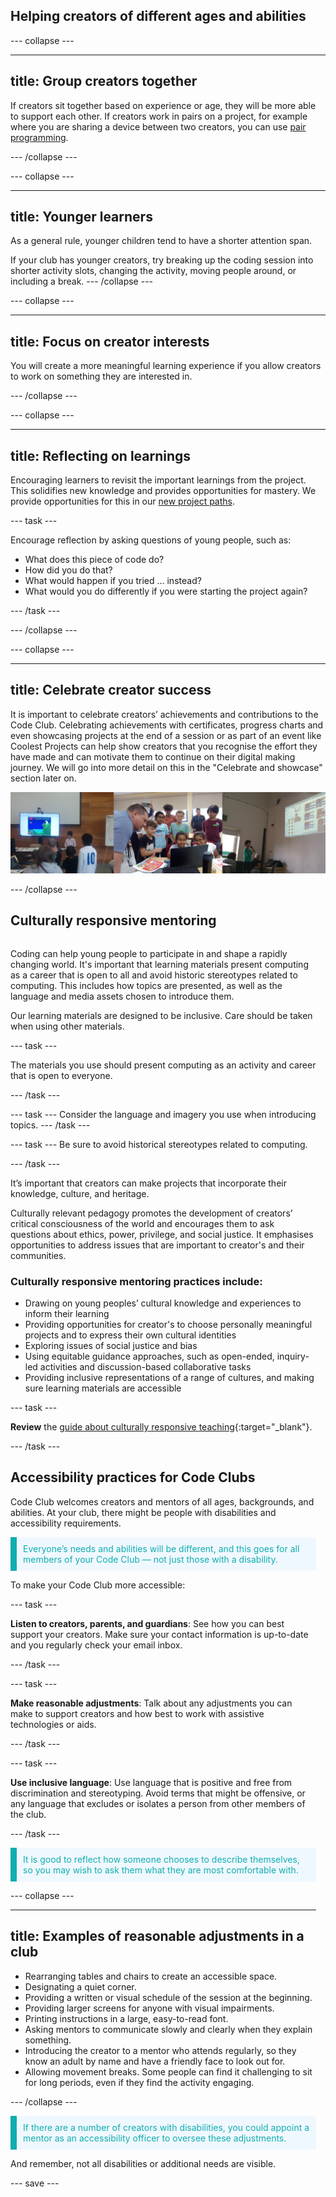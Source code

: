 ## Helping creators of different ages and abilities

--- collapse ---

---
title: Group creators together
---
If creators sit together based on experience or age, they will be more able to support each other. If creators work in pairs on a project, for example where you are sharing a device between two creators, you can use [pair programming](rpf.io/pair-programming). 

--- /collapse ---
  
--- collapse ---
  
---
title: Younger learners
---
As a general rule, younger children tend to have a shorter attention span.

If your club has younger creators, try breaking up the coding session into shorter activity slots, changing the activity, moving people around, or including a break.
--- /collapse ---

  
--- collapse ---
  
---
title: Focus on creator interests
---
You will create a more meaningful learning experience if you allow creators to work on something they are interested in.

--- /collapse ---
  

--- collapse ---
  
---
title: Reflecting on learnings
--- 
Encouraging learners to revisit the important learnings from the project. This solidifies new knowledge and provides opportunities for mastery. We provide opportunities for this in our [new project paths](https://projects.raspberrypi.org/en/paths).

--- task ---

Encourage reflection by asking questions of young people, such as:
+ What does this piece of code do?
+ How did you do that?
+ What would happen if you tried … instead? 
+ What would you do differently if you were starting the project again?

--- /task ---


--- /collapse ---

--- collapse ---
  
---
title: Celebrate creator success
---
It is important to celebrate creators’ achievements and contributions to the Code Club. 
Celebrating achievements with certificates, progress charts and even showcasing projects at the end of a session or as part of an event like Coolest Projects can help show creators that you recognise the effort they have made and can motivate them to continue on their digital making journey. We will go into more detail on this in the "Celebrate and showcase" section later on.

![Examples of young people showcasing their projects. Image credit to : @yukiko_kikuchi, @SandraMaguire and @arucoderdojo](images/Showcase.png)

--- /collapse ---



## Culturally responsive mentoring

<div style="display: flex; flex-wrap: wrap">
<div style="flex-basis: 200px; flex-grow: 1; margin-right: 15px;">
  
Coding can help young people to participate in and shape a rapidly changing world. It's important that learning materials present computing as a career that is open to all and avoid historic stereotypes related to computing. This includes how topics are presented, as well as the language and media assets chosen to introduce them. 
  
Our learning materials are designed to be inclusive. Care should be taken when using other materials.

--- task ---

The materials you use should present computing as an activity and career that is open to everyone.

--- /task ---

--- task ---
Consider the language and imagery you use when introducing topics.
--- /task ---

--- task ---
Be sure to avoid historical stereotypes related to computing.

--- /task ---

  
It’s important that creators can make projects that incorporate their knowledge, culture, and heritage.
  
Culturally relevant pedagogy promotes the development of creators’ critical consciousness of the world and encourages them to ask questions about ethics, power, privilege, and social justice. It emphasises opportunities to address issues that are important to creator's and their communities. 

  
### Culturally responsive mentoring practices include:
+ Drawing on young peoples’ cultural knowledge and experiences to inform their learning 
+ Providing opportunities for creator's to choose personally meaningful projects and to express their own cultural identities 
+ Exploring issues of social justice and bias
+ Using equitable guidance approaches, such as open-ended, inquiry-led activities and discussion-based collaborative tasks
+ Providing inclusive representations of a range of cultures, and making sure learning materials are accessible

  
--- task ---


**Review** the [guide about culturally responsive teaching](https://www.raspberrypi.org/blog/culturally-relevant-computing-curriculum-guidelines-for-teachers/){:target="_blank"}.


--- /task ---

## Accessibility practices for Code Clubs
Code Club welcomes creators and mentors of all ages, backgrounds, and abilities. At your club, there might be people with disabilities and accessibility requirements.

<p style="border-left: solid; border-width:10px; border-color: #0faeb0; background-color: aliceblue; padding: 10px;">
<span style="color: #0faeb0">Everyone’s needs and abilities will be different, and this goes for all members of your Code Club — not just those with a disability.</p>
  
To make your Code Club more accessible:

--- task --- 
  
**Listen to creators, parents, and guardians**: See how you can best support your creators. Make sure your contact information is up-to-date and you regularly check your email inbox.

--- /task ---

--- task --- 
  
**Make reasonable adjustments**: Talk about any adjustments you can make to support creators and how best to work with assistive technologies or aids.

--- /task ---

--- task --- 

**Use inclusive language**: Use language that is positive and free from discrimination and stereotyping. Avoid terms that might be offensive, or any language that excludes or isolates a person from other members of the club.

--- /task ---

<p style="border-left: solid; border-width:10px; border-color: #0faeb0; background-color: aliceblue; padding: 10px;">
<span style="color: #0faeb0">It is good to reflect how someone chooses to describe themselves, so you may wish to ask them what they are most comfortable with.</p>

--- collapse ---
  
---
title: Examples of reasonable adjustments in a club
---

+ Rearranging tables and chairs to create an accessible space.
+ Designating a quiet corner.
+ Providing a written or visual schedule of the session at the beginning.
+ Providing larger screens for anyone with visual impairments.
+ Printing instructions in a large, easy-to-read font.
+ Asking mentors to communicate slowly and clearly when they explain something.
+ Introducing the creator to a mentor who attends regularly, so they know an adult by name and have a friendly face to look out for.
+ Allowing movement breaks. Some people can find it challenging to sit for long periods, even if they find the activity engaging.

--- /collapse ---

<p style="border-left: solid; border-width:10px; border-color: #0faeb0; background-color: aliceblue; padding: 10px;">
<span style="color: #0faeb0">If there are a number of creators with disabilities, you could appoint a mentor as an accessibility officer to oversee these adjustments.</p>

And remember, not all disabilities or additional needs are visible.


--- save ---
